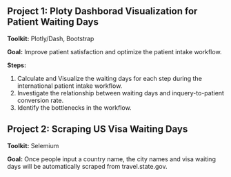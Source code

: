 ## Project 1: Ploty Dashborad Visualization for Patient Waiting Days

**Toolkit:** Plotly/Dash, Bootstrap

**Goal:** Improve patient satisfaction and optimize the patient intake workflow. 

**Steps:**

1. Calculate and Visualize the waiting days for each step during the international patient intake workflow. 
2. Investigate the relationship between waiting days and inquery-to-patient conversion rate.
3. Identify the bottlenecks in the workflow.

## Project 2: Scraping US Visa Waiting Days

**Toolkit:** Selemium

**Goal:** Once people input a country name, the city names and visa waiting days will be automatically scraped from travel.state.gov.
